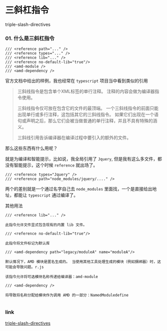 # 三斜杠指令

triple-slash-directives

### 01. 什么是三斜杠指令

```
/// <reference path="..." />
/// <reference types="..." />
/// <reference lib="..." />
/// <reference no-default-lib="true"/>
/// <amd-module />
/// <amd-dependency />
```

官方文档中给出的样例，我也经常在 `typescript` 项目当中看到类似的引用

> 三斜线指令是包含单个XML标签的单行注释。 注释的内容会做为编译器指令使用。
>
> 三斜线指令仅可放在包含它的文件的最顶端。 一个三斜线指令的前面只能出现单行或多行注释，这包括其它的三斜线指令。 如果它们出现在一个语句或声明之后，那么它们会被当做普通的单行注释，并且不具有特殊的涵义。
>
> 三斜线引用告诉编译器在编译过程中要引入的额外的文件。

那么这些东西有什么用呢？

就是为编译和智能提示，比如说，我全局引用了 `Jquery`, 但是我有这么多文件，都没有智能提示，这个时候 `reference` 就出场了。

```
/// <reference types="Jquery" />
/// <reference path="node_modules/jquery/...." />
```

两个的差别就是一个通过名字自己去 `node_modules` 里面找，一个是直接给出地址，都能让 `typescript` 通过编译了。


其他用法

```
/// <reference lib="..." />

此指令允许文件显式包含现有的内置 lib 文件。

/// <reference no-default-lib="true"/>

此指令将文件标记为默认库

/// <amd-dependency path="legacy/moduleA" name="moduleA"/>

默认情况下，AMD 模块是匿名生成的。 当使用其他工具处理生成的模块（例如捆绑器）时，这可能会导致问题。r.js

该指令允许将可选模块名称传递给编译器：amd-module

/// <amd-dependency />

将导致将名称分配给模块作为调用 AMD 的一部分：NamedModuledefine


```

### link

[triple-slash-directives](https://www.typescriptlang.org/docs/handbook/triple-slash-directives.html)
